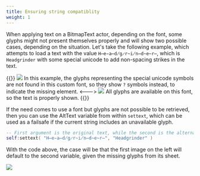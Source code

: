 ```yaml
---
title: Ensuring string compatiblity
weight: 1
---
```


When applying text on a BitmapText actor, depending on the font, some glyphs might not present themselves properly and will show two possible cases, depending on the situation. Let's take the following example, which attempts to load a text with the value `H̶e̵a̶d̸g̷r̴i̸n̶d̴e̴r̶`, which is `Headgrinder` with some special unicode to add non-spacing strikes in the text.

{{<columns>}}
![](/theming/bitmap/textBrokenGlyph.png)
In this example, the glyphs representing the special unicode symbols are not found in this custom font, so they show `?` symbols instead, to indicate the missing element.
<--->
![](/theming/bitmap/textProperGlyph.png)
All glyphs are available on this font, so the text is properly shown.
{{</columns>}}

If the need comes to use a font but glyphs are not possible to be retrieved, then you can use the AltText variable from within `settext`, which can be used as a failsafe if the current string includes an unavailable glyph.

```lua
-- First argument is the original text, while the second is the alternative variant for compatibility.
self:settext( "H̶e̵a̶d̸g̷r̴i̸n̶d̴e̴r̶", "Headgrinder" )
```

With the code above, the case will be that the first image on the left will default to the second variable, given the missing glyphs from its sheet.

![](/theming/bitmap/textAltText.png)